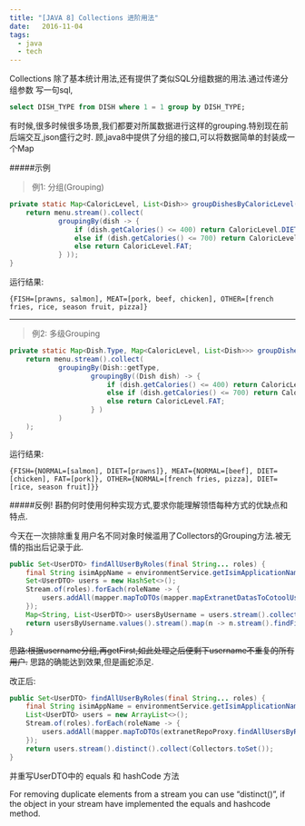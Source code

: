 ```yaml
---
title: "[JAVA 8] Collections 进阶用法"
date:   2016-11-04
tags:
  - java
  - tech
---
```


Collections 除了基本统计用法,还有提供了类似SQL分组数据的用法.通过传递分组参数
写一句sql, 
```sql
select DISH_TYPE from DISH where 1 = 1 group by DISH_TYPE;
```
有时候,很多时候很多场景,我们都要对所属数据进行这样的grouping.特别现在前后端交互,json盛行之时.
顾,java8中提供了分组的接口,可以将数据简单的封装成一个Map

#####示例
>例1: 分组(Grouping)
```java
private static Map<CaloricLevel, List<Dish>> groupDishesByCaloricLevel() {
    return menu.stream().collect(
            groupingBy(dish -> {
                if (dish.getCalories() <= 400) return CaloricLevel.DIET;
                else if (dish.getCalories() <= 700) return CaloricLevel.NORMAL;
                else return CaloricLevel.FAT;
            } ));
}
```
运行结果:
```高阶
{FISH=[prawns, salmon], MEAT=[pork, beef, chicken], OTHER=[french fries, rice, season fruit, pizza]}
```

----

>例2: 多级Grouping
```java
private static Map<Dish.Type, Map<CaloricLevel, List<Dish>>> groupDishedByTypeAndCaloricLevel() {
    return menu.stream().collect(
            groupingBy(Dish::getType,
                    groupingBy((Dish dish) -> {
                        if (dish.getCalories() <= 400) return CaloricLevel.DIET;
                        else if (dish.getCalories() <= 700) return CaloricLevel.NORMAL;
                        else return CaloricLevel.FAT;
                    } )
            )
    );
}
```
运行结果:
```
{FISH={NORMAL=[salmon], DIET=[prawns]}, MEAT={NORMAL=[beef], DIET=[chicken], FAT=[pork]}, OTHER={NORMAL=[french fries, pizza], DIET=[rice, season fruit]}}
```

#####反例!
斟酌何时使用何种实现方式,要求你能理解领悟每种方式的优缺点和特点.

今天在一次排除重复用户名不同对象时候滥用了Collectors的Grouping方法.被无情的指出后记录于此.
```java
public Set<UserDTO> findAllUserByRoles(final String... roles) {
    final String isimAppName = environmentService.getIsimApplicationName();
    Set<UserDTO> users = new HashSet<>();
    Stream.of(roles).forEach(roleName -> {
        users.addAll(mapper.mapToDTOs(mapper.mapExtranetDatasToCotoolUsers(extranetRepoProxy.findAllUsersByRole(isimAppName, roleName))));
    });
    Map<String, List<UserDTO>> usersByUsername = users.stream().collect(Collectors.groupingBy(UserDTO::getUsername));
    return usersByUsername.values().stream().map(n -> n.stream().findFirst().get()).collect(Collectors.toSet());
}
```
~~思路:根据username分组,再getFirst,如此处理之后便剩下username不重复的所有用户.~~
思路的确能达到效果,但是画蛇添足.

改正后:
```java
public Set<UserDTO> findAllUserByRoles(final String... roles) {
    final String isimAppName = environmentService.getIsimApplicationName();
    List<UserDTO> users = new ArrayList<>();
    Stream.of(roles).forEach(roleName -> {
        users.addAll(mapper.mapToDTOs(extranetRepoProxy.findAllUsersByRole(isimAppName, roleName)));
    });
    return users.stream().distinct().collect(Collectors.toSet());
}
```
并重写UserDTO中的 equals 和 hashCode 方法

For removing duplicate elements from a stream you can use “distinct()”, if the object in your stream have implemented the equals and hashcode method.
